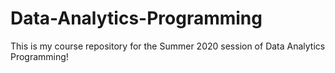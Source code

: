 # Data-Analytics-Programming

This is my course repository for the Summer 2020 session of Data Analytics Programming!
